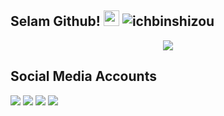 
## Selam Github! <img src="https://cdn.discordapp.com/emojis/846313577795026945.png" width="25px"> <img src="https://komarev.com/ghpvc/?username=ichbinshizou&label=Ziyaretçi%20Sayısı&color=ff0000" alt="ichbinshizou" />



<div align="center">
   <a href="https://discord.com/users/489764949761982464" target="_blank">
      <img src="(https://lanyard-profile-readme.vercel.app/api/489764949761982464?theme=dark&bg=18191c&animated=false&hideDiscrim=true&borderRadius=30px)">
   </a>
</div>

## Social Media Accounts
<p align="left">
<a href="https://twitch.tv/ichbinshizou" target"blank_"><img src="https://img.shields.io/badge/Twitch-9146FF?style=for-the-badge&logo=twitch&logoColor=white"></a>
<a href="https://open.spotify.com/user/31s6edoswpp7c42ng3fjmfkuh2nq" target"blank_"><img src="https://img.shields.io/badge/Spotify%20-1ed760.svg?&style=for-the-badge&logo=spotify&logoColor=white"></a>
<a href="https://discord.com/users/489764949761982464" target"blank_"><img src="https://img.shields.io/badge/Discord-5865f2?style=for-the-badge&logo=discord&logoColor=white"></a>
 <a href="https://www.youtube.com/channel/UCu5G0lsHae9pZVAZLoJ1GBQ/videos" target"blank_"><img src="https://img.shields.io/badge/YouTube-FF0000?style=for-the-badge&logo=youtube&logoColor=white"></a>
</p>

